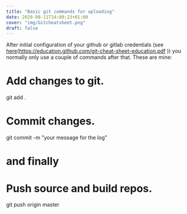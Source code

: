 ```yaml
---
title: "Basic git commands for uploading"
date: 2020-08-11T14:09:23+01:00
cover: "img/Gitcheatsheet.png"
draft: false
---
```


After initial configuration of your github or gitlab credentials (see [here][1](https://education.github.com/git-cheat-sheet-education.pdf )) you normally only use a couple of commands after that.
These are mine:


# Add changes to git.

git add .

# Commit changes.

git commit -m "your message for the log"

# and finally

# Push source and build repos.

git push origin master


[1]: <https://education.github.com/git-cheat-sheet-education.pdf>